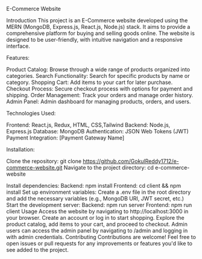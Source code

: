 E-Commerce Website

Introduction
This project is an E-Commerce website developed using the MERN (MongoDB, Express.js, React.js, Node.js) stack. It aims to provide a comprehensive platform for buying and selling goods online. The website is designed to be user-friendly, with intuitive navigation and a responsive interface.

Features:

Product Catalog: Browse through a wide range of products organized into categories.
Search Functionality: Search for specific products by name or category.
Shopping Cart: Add items to your cart for later purchase.
Checkout Process: Secure checkout process with options for payment and shipping.
Order Management: Track your orders and manage order history.
Admin Panel: Admin dashboard for managing products, orders, and users.

Technologies Used:

Frontend: React.js, Redux, HTML, CSS,Tailwind
Backend: Node.js, Express.js
Database: MongoDB
Authentication: JSON Web Tokens (JWT)
Payment Integration: [Payment Gateway Name]

Installation:

Clone the repository: git clone https://github.com/GokulReddy1712/e-commerce-website.git
Navigate to the project directory: cd e-commerce-website

Install dependencies:
Backend: npm install
Frontend: cd client && npm install
Set up environment variables:
Create a .env file in the root directory and add the necessary variables (e.g., MongoDB URI, JWT secret, etc.)
Start the development server:
Backend: npm run server
Frontend: npm run client
Usage
Access the website by navigating to http://localhost:3000 in your browser.
Create an account or log in to start shopping.
Explore the product catalog, add items to your cart, and proceed to checkout.
Admin users can access the admin panel by navigating to /admin and logging in with admin credentials.
Contributing
Contributions are welcome! Feel free to open issues or pull requests for any improvements or features you'd like to see added to the project.
